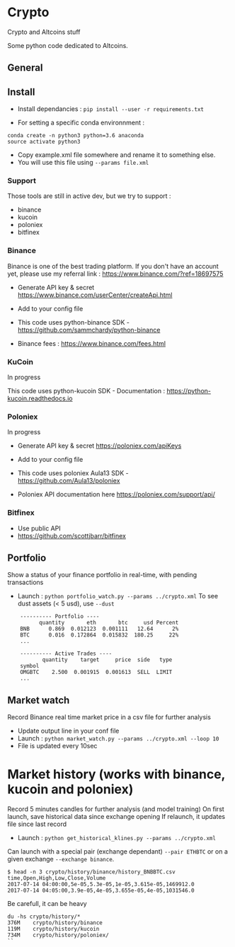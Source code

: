 # Crypto
Crypto and Altcoins stuff

Some python code dedicated to Altcoins.

## General

## Install

- Install dependancies :
`pip install --user -r requirements.txt`

- For setting a specific conda environnment :
```
conda create -n python3 python=3.6 anaconda
source activate python3
```

- Copy example.xml file somewhere and rename it to something else.
- You will use this file using `--params file.xml`

### Support

Those tools are still in active dev, but we try to support :
- binance
- kucoin
- poloniex
- bitfinex

### Binance

Binance is one of the best trading platform.
If you don't have an account yet, please use my referral link :
https://www.binance.com/?ref=18697575

- Generate API key & secret https://www.binance.com/userCenter/createApi.html
- Add to your config file

- This code uses python-binance SDK - https://github.com/sammchardy/python-binance
- Binance fees : https://www.binance.com/fees.html

### KuCoin

In progress

This code uses python-kucoin SDK -
Documentation : https://python-kucoin.readthedocs.io

### Poloniex

In progress

- Generate API key & secret https://poloniex.com/apiKeys
- Add to your config file

- This code uses poloniex Aula13 SDK - https://github.com/Aula13/poloniex
- Poloniex API documentation here https://poloniex.com/support/api/

### Bitfinex

- Use public API
- https://github.com/scottjbarr/bitfinex

## Portfolio

Show a status of your finance portfolio in real-time, with pending transactions

- Launch : `python portfolio_watch.py --params ../crypto.xml`
To see dust assets (< 5 usd), use `--dust`

```
    ---------- Portfolio ----
          quantity       eth       btc     usd Percent
    BNB      0.869  0.012123  0.001111   12.64      2%
    BTC      0.016  0.172864  0.015832  180.25     22%
    ...

    ---------- Active Trades ----
           quantity    target     price  side   type
    symbol
    OMGBTC    2.500  0.001915  0.001613  SELL  LIMIT
    ...

```

## Market watch

Record Binance real time market price in a csv file for further analysis

- Update output line in your conf file
- Launch : `python market_watch.py --params ../crypto.xml --loop 10`
- File is updated every 10sec

# Market history (works with binance, kucoin and poloniex)

Record 5 minutes candles for further analysis (and model training)
On first launch, save historical data since exchange opening
If relaunch, it updates file since last record

- Launch : `python get_historical_klines.py --params ../crypto.xml`

Can launch with a special pair (exchange dependant) `--pair ETHBTC` or on a given exchange `--exchange binance`.

```
$ head -n 3 crypto/history/binance/history_BNBBTC.csv
time,Open,High,Low,Close,Volume
2017-07-14 04:00:00,5e-05,5.3e-05,1e-05,3.615e-05,1469912.0
2017-07-14 04:05:00,3.9e-05,4e-05,3.655e-05,4e-05,1031546.0
```

Be carefull, it can be heavy
```
du -hs crypto/history/*
376M    crypto/history/binance
119M    crypto/history/kucoin
734M    crypto/history/poloniex/
``
